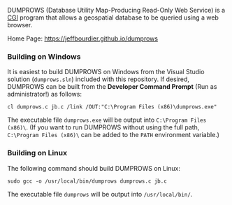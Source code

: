 DUMPROWS (Database Utility Map-Producing Read-Only Web Service) is a [CGI](https://en.wikipedia.org/wiki/Common_Gateway_Interface) program that allows a geospatial database to be queried using a web browser.

Home Page:  https://jeffbourdier.github.io/dumprows

### Building on Windows

It is easiest to build DUMPROWS on Windows from the Visual Studio solution (`dumprows.sln`) included with this repository.  If desired, DUMPROWS can be built from the **Developer Command Prompt** (Run as administrator!) as follows:

	cl dumprows.c jb.c /link /OUT:"C:\Program Files (x86)\dumprows.exe"

The executable file `dumprows.exe` will be output into `C:\Program Files (x86)\`.  (If you want to run DUMPROWS without using the full path, `C:\Program Files (x86)\` can be added to the `PATH` environment variable.)

### Building on Linux

The following command should build DUMPROWS on Linux:

	sudo gcc -o /usr/local/bin/dumprows dumprows.c jb.c

The executable file `dumprows` will be output into `/usr/local/bin/`.
